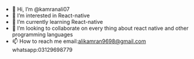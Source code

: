 - 👋 Hi, I’m @kamranali07
- 👀 I’m interested in React-native
- 🌱 I’m currently learning React-native
- 💞️ I’m looking to collaborate on every thing about react native and other programming languages
- 📫 How to reach me email:alikamran9698@gmail.com  whatsapp:03129698779

<!---
kamranali07/kamranali07 is a ✨ special ✨ repository because its `README.md` (this file) appears on your GitHub profile.
You can click the Preview link to take a look at your changes.
--->
